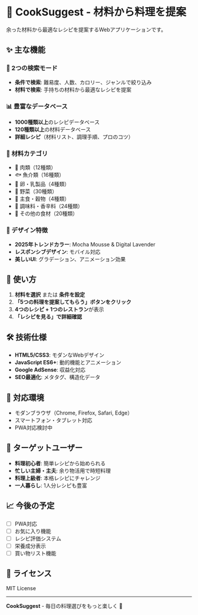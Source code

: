 # 🍳 CookSuggest - 材料から料理を提案

余った材料から最適なレシピを提案するWebアプリケーションです。

## ✨ 主な機能

### 🎯 2つの検索モード
- **条件で検索**: 難易度、人数、カロリー、ジャンルで絞り込み
- **材料で検索**: 手持ちの材料から最適なレシピを提案

### 📊 豊富なデータベース
- **1000種類以上**のレシピデータベース
- **120種類以上**の材料データベース
- **詳細レシピ**（材料リスト、調理手順、プロのコツ）

### 🥬 材料カテゴリ
- 🥩 肉類（12種類）
- 🐟 魚介類（16種類）
- 🥚 卵・乳製品（4種類）
- 🥬 野菜（30種類）
- 🌾 主食・穀物（4種類）
- 🧂 調味料・香辛料（24種類）
- 🍱 その他の食材（20種類）

### 🎨 デザイン特徴
- **2025年トレンドカラー**: Mocha Mousse & Digital Lavender
- **レスポンシブデザイン**: モバイル対応
- **美しいUI**: グラデーション、アニメーション効果

## 🚀 使い方

1. **材料を選択** または **条件を設定**
2. **「5つの料理を提案してもらう」ボタンをクリック**
3. **4つのレシピ + 1つのレストラン**が表示
4. **「レシピを見る」で詳細確認**

## 🛠 技術仕様

- **HTML5/CSS3**: モダンなWebデザイン
- **JavaScript ES6+**: 動的機能とアニメーション
- **Google AdSense**: 収益化対応
- **SEO最適化**: メタタグ、構造化データ

## 📱 対応環境

- モダンブラウザ（Chrome, Firefox, Safari, Edge）
- スマートフォン・タブレット対応
- PWA対応検討中

## 🎯 ターゲットユーザー

- **料理初心者**: 簡単レシピから始められる
- **忙しい主婦・主夫**: 余り物活用で時短料理
- **料理上級者**: 本格レシピにチャレンジ
- **一人暮らし**: 1人分レシピも豊富

## 📈 今後の予定

- [ ] PWA対応
- [ ] お気に入り機能
- [ ] レシピ評価システム
- [ ] 栄養成分表示
- [ ] 買い物リスト機能

## 📄 ライセンス

MIT License

---

**CookSuggest** - 毎日の料理選びをもっと楽しく 🍳